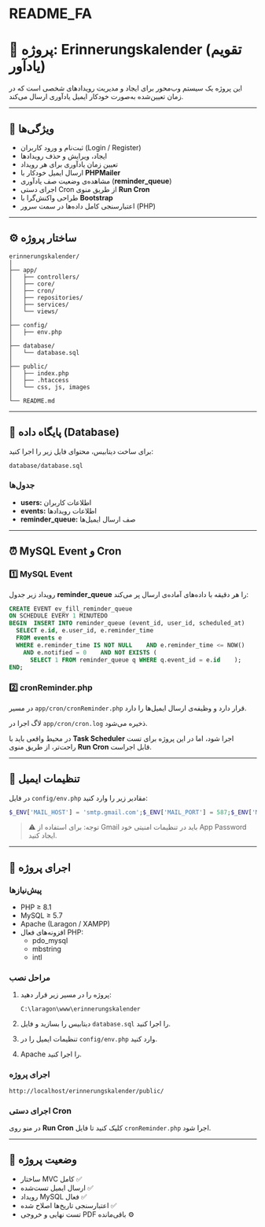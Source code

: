 # README_FA

# 📘 پروژه: Erinnerungskalender (تقویم یادآور)

این پروژه یک سیستم وب‌محور برای ایجاد و مدیریت رویدادهای شخصی است که در زمان تعیین‌شده به‌صورت خودکار ایمیل یادآوری ارسال می‌کند.

---

## 🧩 ویژگی‌ها

- ثبت‌نام و ورود کاربران (Login / Register)
- ایجاد، ویرایش و حذف رویدادها
- تعیین زمان یادآوری برای هر رویداد
- ارسال ایمیل خودکار با **PHPMailer**
- مشاهده‌ی وضعیت صف یادآوری (**reminder_queue**)
- اجرای دستی Cron از طریق منوی **Run Cron**
- طراحی واکنش‌گرا با **Bootstrap**
- اعتبارسنجی کامل داده‌ها در سمت سرور (PHP)

---

## ⚙️ ساختار پروژه

```
erinnerungskalender/
│
├── app/
│   ├── controllers/
│   ├── core/
│   ├── cron/
│   ├── repositories/
│   ├── services/
│   └── views/
│
├── config/
│   ├── env.php
│
├── database/
│   └── database.sql
│
├── public/
│   ├── index.php
│   ├── .htaccess
│   └── css, js, images
│
└── README.md
```

---

## 💾 پایگاه داده (Database)

برای ساخت دیتابیس، محتوای فایل زیر را اجرا کنید:

```
database/database.sql
```

### جدول‌ها

- **users:** اطلاعات کاربران
- **events:** اطلاعات رویدادها
- **reminder_queue:** صف ارسال ایمیل‌ها

---

## ⏰ MySQL Event و Cron

### 1️⃣ MySQL Event

رویداد زیر جدول **reminder_queue** را هر دقیقه با داده‌های آماده‌ی ارسال پر می‌کند:

```sql
CREATE EVENT ev_fill_reminder_queue
ON SCHEDULE EVERY 1 MINUTEDO
BEGIN  INSERT INTO reminder_queue (event_id, user_id, scheduled_at)
  SELECT e.id, e.user_id, e.reminder_time
  FROM events e
  WHERE e.reminder_time IS NOT NULL    AND e.reminder_time <= NOW()
    AND e.notified = 0    AND NOT EXISTS (
      SELECT 1 FROM reminder_queue q WHERE q.event_id = e.id    );
END;
```

### 2️⃣ cronReminder.php

در مسیر `app/cron/cronReminder.php` قرار دارد و وظیفه‌ی ارسال ایمیل‌ها را دارد.

لاگ اجرا در `app/cron/cron.log` ذخیره می‌شود.

در محیط واقعی باید با **Task Scheduler** اجرا شود، اما در این پروژه برای تست راحت‌تر، از طریق منوی **Run Cron** قابل اجراست.

---

## 📧 تنظیمات ایمیل

در فایل `config/env.php` مقادیر زیر را وارد کنید:

```php
$_ENV['MAIL_HOST'] = 'smtp.gmail.com';$_ENV['MAIL_PORT'] = 587;$_ENV['MAIL_USERNAME'] = 'your.email@gmail.com';$_ENV['MAIL_PASSWORD'] = 'your_16_digit_app_password';$_ENV['MAIL_FROM_NAME'] = 'Erinnerungskalender';
```

> ⚠️ توجه: برای استفاده از Gmail باید در تنظیمات امنیتی خود App Password ایجاد کنید.
> 

---

## 🚀 اجرای پروژه

### پیش‌نیازها

- PHP ≥ 8.1
- MySQL ≥ 5.7
- Apache (Laragon / XAMPP)
- افزونه‌های فعال PHP:
    - pdo_mysql
    - mbstring
    - intl

### مراحل نصب

1. پروژه را در مسیر زیر قرار دهید:
    
    ```
    C:\laragon\www\erinnerungskalender
    ```
    
2. دیتابیس را بسازید و فایل `database.sql` را اجرا کنید.
3. تنظیمات ایمیل را در `config/env.php` وارد کنید.
4. Apache را اجرا کنید.

### اجرای پروژه

```
http://localhost/erinnerungskalender/public/
```

### اجرای دستی Cron

در منو روی **Run Cron** کلیک کنید تا فایل `cronReminder.php` اجرا شود.

---

## 🧪 وضعیت پروژه

- ساختار MVC کامل ✅
- ارسال ایمیل تست‌شده ✅
- رویداد MySQL فعال ✅
- اعتبارسنجی تاریخ‌ها اصلاح شده ✅
- تست نهایی و خروجی PDF باقی‌مانده ⚙️